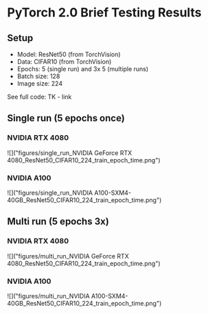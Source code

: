 # PyTorch 2.0 Brief Testing Results

## Setup
* Model: ResNet50 (from TorchVision)
* Data: CIFAR10 (from TorchVision)
* Epochs: 5 (single run) and 3x 5 (multiple runs)
* Batch size: 128
* Image size: 224

See full code: TK - link

## Single run (5 epochs once)

### NVIDIA RTX 4080

![]("figures/single_run_NVIDIA GeForce RTX 4080_ResNet50_CIFAR10_224_train_epoch_time.png")

### NVIDIA A100

![]("figures/single_run_NVIDIA A100-SXM4-40GB_ResNet50_CIFAR10_224_train_epoch_time.png")

## Multi run (5 epochs 3x)

### NVIDIA RTX 4080

![]("figures/multi_run_NVIDIA GeForce RTX 4080_ResNet50_CIFAR10_224_train_epoch_time.png")

### NVIDIA A100

![]("figures/multi_run_NVIDIA A100-SXM4-40GB_ResNet50_CIFAR10_224_train_epoch_time.png")
